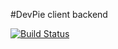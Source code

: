 #DevPie client backend

[![Build Status](https://drone.devpie.io/api/badges/ivorscott/devpie-client-backend/status.svg)](https://drone.devpie.io/ivorscott/devpie-client-backend)
